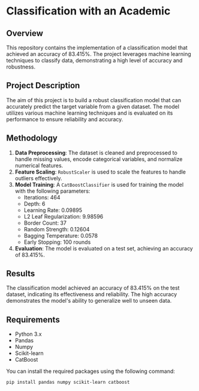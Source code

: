 # Classification with an Academic

## Overview
This repository contains the implementation of a classification model that achieved an accuracy of 83.415%. The project leverages machine learning techniques to classify data, demonstrating a high level of accuracy and robustness.


## Project Description
The aim of this project is to build a robust classification model that can accurately predict the target variable from a given dataset. The model utilizes various machine learning techniques and is evaluated on its performance to ensure reliability and accuracy.

## Methodology
1. **Data Preprocessing**: The dataset is cleaned and preprocessed to handle missing values, encode categorical variables, and normalize numerical features.
2. **Feature Scaling**: `RobustScaler` is used to scale the features to handle outliers effectively.
3. **Model Training**: A `CatBoostClassifier` is used for training the model with the following parameters:
    - Iterations: 464
    - Depth: 6
    - Learning Rate: 0.09895
    - L2 Leaf Regularization: 9.98596
    - Border Count: 37
    - Random Strength: 0.12604
    - Bagging Temperature: 0.0578
    - Early Stopping: 100 rounds
4. **Evaluation**: The model is evaluated on a test set, achieving an accuracy of 83.415%.

## Results
The classification model achieved an accuracy of 83.415% on the test dataset, indicating its effectiveness and reliability. The high accuracy demonstrates the model's ability to generalize well to unseen data.

## Requirements
- Python 3.x
- Pandas
- Numpy
- Scikit-learn
- CatBoost

You can install the required packages using the following command:
```bash
pip install pandas numpy scikit-learn catboost

